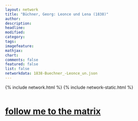 ```yaml
---
layout: network
title: "Büchner, Georg: Leonce und Lena (1838)"
author:
description:
headline:
modified:
category:
tags: 
imagefeature: 
mathjax: 
chart: 
comments: false
featured: false
list: false
networkdata: 1838-Buechner_-Leonce_un.json
---
```

{% include network.html %}
{% include network-static.html %}
<div class="row">
  <div class="small-5 small-centered columns"><a href="/matrix371"><h1>follow me to the matrix</h1></a>
</div>
</div>
